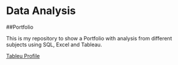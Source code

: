 # Data Analysis
##Portfolio

This is my repository to show a Portfolio with analysis from different subjects using SQL, Excel and Tableau.

[Tableu Profile](https://public.tableau.com/app/profile/ignacio.sanz.porras/vizzes)
